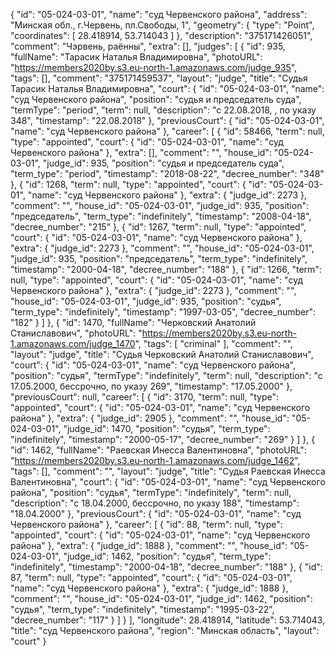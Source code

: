 {
    "id": "05-024-03-01",
    "name": "суд Червенского района",
    "address": "Минская обл., г.Червень, пл.Свободы, 1",
    "geometry": {
        "type": "Point",
        "coordinates": [
            28.418914,
            53.714043
        ]
    },
    "description": "375171426051",
    "comment": "Чэрвень, раённы",
    "extra": [],
    "judges": [
        {
            "id": 935,
            "fullName": "Тарасик Наталья Владимировна",
            "photoURL": "https://members2020by.s3.eu-north-1.amazonaws.com/judge_935",
            "tags": [],
            "comment": "375171459537",
            "layout": "judge",
            "title": "Судья Тарасик Наталья Владимировна",
            "court": {
                "id": "05-024-03-01",
                "name": "суд Червенского района",
                "position": "судья и председатель суда",
                "termType": "period",
                "term": null,
                "description": "c 22.08.2018, , по указу 348",
                "timestamp": "22.08.2018"
            },
            "previousCourt": {
                "id": "05-024-03-01",
                "name": "суд Червенского района"
            },
            "career": [
                {
                    "id": 58466,
                    "term": null,
                    "type": "appointed",
                    "court": {
                        "id": "05-024-03-01",
                        "name": "суд Червенского района"
                    },
                    "extra": [],
                    "comment": "",
                    "house_id": "05-024-03-01",
                    "judge_id": 935,
                    "position": "судья и председатель суда",
                    "term_type": "period",
                    "timestamp": "2018-08-22",
                    "decree_number": "348"
                },
                {
                    "id": 1268,
                    "term": null,
                    "type": "appointed",
                    "court": {
                        "id": "05-024-03-01",
                        "name": "суд Червенского района"
                    },
                    "extra": {
                        "judge_id": 2273
                    },
                    "comment": "",
                    "house_id": "05-024-03-01",
                    "judge_id": 935,
                    "position": "председатель",
                    "term_type": "indefinitely",
                    "timestamp": "2008-04-18",
                    "decree_number": "215"
                },
                {
                    "id": 1267,
                    "term": null,
                    "type": "appointed",
                    "court": {
                        "id": "05-024-03-01",
                        "name": "суд Червенского района"
                    },
                    "extra": {
                        "judge_id": 2273
                    },
                    "comment": "",
                    "house_id": "05-024-03-01",
                    "judge_id": 935,
                    "position": "председатель",
                    "term_type": "indefinitely",
                    "timestamp": "2000-04-18",
                    "decree_number": "188"
                },
                {
                    "id": 1266,
                    "term": null,
                    "type": "appointed",
                    "court": {
                        "id": "05-024-03-01",
                        "name": "суд Червенского района"
                    },
                    "extra": {
                        "judge_id": 2273
                    },
                    "comment": "",
                    "house_id": "05-024-03-01",
                    "judge_id": 935,
                    "position": "судья",
                    "term_type": "indefinitely",
                    "timestamp": "1997-03-05",
                    "decree_number": "182"
                }
            ]
        },
        {
            "id": 1470,
            "fullName": "Черковский Анатолий Станиславович",
            "photoURL": "https://members2020by.s3.eu-north-1.amazonaws.com/judge_1470",
            "tags": [
                "criminal"
            ],
            "comment": "",
            "layout": "judge",
            "title": "Судья Черковский Анатолий Станиславович",
            "court": {
                "id": "05-024-03-01",
                "name": "суд Червенского района",
                "position": "судья",
                "termType": "indefinitely",
                "term": null,
                "description": "c 17.05.2000, бессрочно, по указу 269",
                "timestamp": "17.05.2000"
            },
            "previousCourt": null,
            "career": [
                {
                    "id": 3170,
                    "term": null,
                    "type": "appointed",
                    "court": {
                        "id": "05-024-03-01",
                        "name": "суд Червенского района"
                    },
                    "extra": {
                        "judge_id": 2905
                    },
                    "comment": "",
                    "house_id": "05-024-03-01",
                    "judge_id": 1470,
                    "position": "судья",
                    "term_type": "indefinitely",
                    "timestamp": "2000-05-17",
                    "decree_number": "269"
                }
            ]
        },
        {
            "id": 1462,
            "fullName": "Раевская Инесса Валентиновна",
            "photoURL": "https://members2020by.s3.eu-north-1.amazonaws.com/judge_1462",
            "tags": [],
            "comment": "",
            "layout": "judge",
            "title": "Судья Раевская Инесса Валентиновна",
            "court": {
                "id": "05-024-03-01",
                "name": "суд Червенского района",
                "position": "судья",
                "termType": "indefinitely",
                "term": null,
                "description": "c 18.04.2000, бессрочно, по указу 188",
                "timestamp": "18.04.2000"
            },
            "previousCourt": {
                "id": "05-024-03-01",
                "name": "суд Червенского района"
            },
            "career": [
                {
                    "id": 88,
                    "term": null,
                    "type": "appointed",
                    "court": {
                        "id": "05-024-03-01",
                        "name": "суд Червенского района"
                    },
                    "extra": {
                        "judge_id": 1888
                    },
                    "comment": "",
                    "house_id": "05-024-03-01",
                    "judge_id": 1462,
                    "position": "судья",
                    "term_type": "indefinitely",
                    "timestamp": "2000-04-18",
                    "decree_number": "188"
                },
                {
                    "id": 87,
                    "term": null,
                    "type": "appointed",
                    "court": {
                        "id": "05-024-03-01",
                        "name": "суд Червенского района"
                    },
                    "extra": {
                        "judge_id": 1888
                    },
                    "comment": "",
                    "house_id": "05-024-03-01",
                    "judge_id": 1462,
                    "position": "судья",
                    "term_type": "indefinitely",
                    "timestamp": "1995-03-22",
                    "decree_number": "117"
                }
            ]
        }
    ],
    "longitude": 28.418914,
    "latitude": 53.714043,
    "title": "суд Червенского района",
    "region": "Минская область",
    "layout": "court"
}